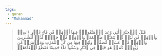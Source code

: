 ```yaml
---
tags: 
 - quran 
 - "Muhammad"
---
```


> مَّثَلُ ٱلۡجَنَّةِ ٱلَّتِي وُعِدَ ٱلۡمُتَّقُونَۖ فِيهَآ أَنۡهَٰرٞ مِّن مَّآءٍ غَيۡرِ ءَاسِنٖ وَأَنۡهَٰرٞ مِّن لَّبَنٖ لَّمۡ يَتَغَيَّرۡ طَعۡمُهُۥ وَأَنۡهَٰرٞ مِّنۡ خَمۡرٖ لَّذَّةٖ لِّلشَّـٰرِبِينَ وَأَنۡهَٰرٞ مِّنۡ عَسَلٖ مُّصَفّٗىۖ وَلَهُمۡ فِيهَا مِن كُلِّ ٱلثَّمَرَٰتِ وَمَغۡفِرَةٞ مِّن رَّبِّهِمۡۖ كَمَنۡ هُوَ خَٰلِدٞ فِي ٱلنَّارِ وَسُقُواْ مَآءً حَمِيمٗا فَقَطَّعَ أَمۡعَآءَهُمۡ
